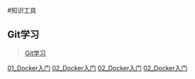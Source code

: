 #知识工具

## Git学习

> [Git学习](01Git学习.md)

[01_Docker入门](01_Docker入门.md)
[02_Docker入门](02_Docker入门.md)
[02_Docker入门](03_Docker入门.md)
[02_Docker入门](04_Docker入门.md)
